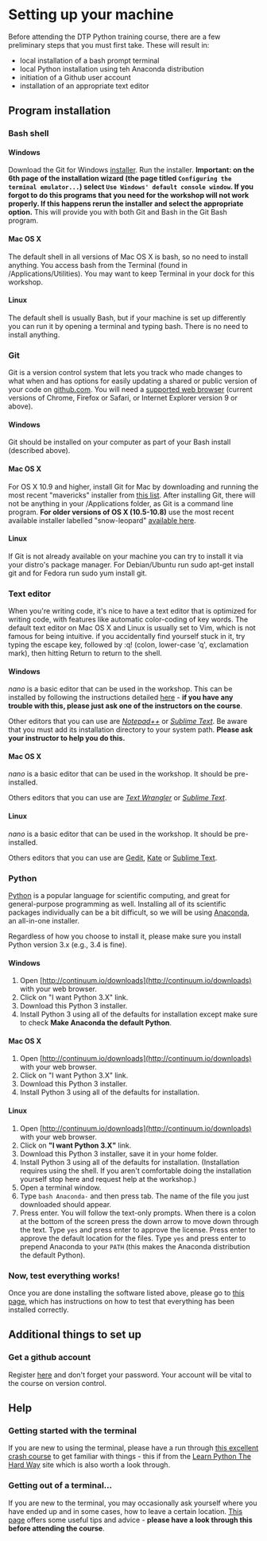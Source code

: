 ---
---

# Setting up your machine

Before attending the DTP Python training course, there are a few preliminary steps that you must first take. These will result in:

* local installation of a bash prompt terminal
* local Python installation using teh Anaconda distribution
* initiation of a Github user account
* installation of an appropriate text editor 

## Program installation

### Bash shell

#### Windows

Download the Git for Windows [installer](https://git-for-windows.github.io/). Run the installer. **Important: on the 6th page of the installation wizard (the page titled `Configuring the terminal emulator...`) select `Use Windows' default console window`. If you forgot to do this programs that you need for the workshop will not work properly. If this happens rerun the installer and select the appropriate option.** This will provide you with both Git and Bash in the Git Bash program.

#### Mac OS X

The default shell in all versions of Mac OS X is bash, so no need to install anything. You access bash from the Terminal (found in /Applications/Utilities). You may want to keep Terminal in your dock for this workshop.

#### Linux

The default shell is usually Bash, but if your machine is set up differently you can run it by opening a terminal and typing bash. There is no need to install anything.

### Git

Git is a version control system that lets you track who made changes to what when and has options for easily updating a shared or public version of your code on [github.com](https://github.com/). You will need a [supported web browser](https://help.github.com/articles/supported-browsers/) (current versions of Chrome, Firefox or Safari, or Internet Explorer version 9 or above).

#### Windows

Git should be installed on your computer as part of your Bash install (described above).

#### Mac OS X

For OS X 10.9 and higher, install Git for Mac by downloading and running the most recent "mavericks" installer from [this list](http://sourceforge.net/projects/git-osx-installer/files/). After installing Git, there will not be anything in your /Applications folder, as Git is a command line program. **For older versions of OS X (10.5-10.8)** use the most recent available installer labelled "snow-leopard" [available here](http://sourceforge.net/projects/git-osx-installer/files/).

#### Linux

If Git is not already available on your machine you can try to install it via your distro's package manager. For Debian/Ubuntu run sudo apt-get install git and for Fedora run sudo yum install git.

### Text editor

When you're writing code, it's nice to have a text editor that is optimized for writing code, with features like automatic color-coding of key words. The default text editor on Mac OS X and Linux is usually set to Vim, which is not famous for being intuitive. if you accidentally find yourself stuck in it, try typing the escape key, followed by :q! (colon, lower-case 'q', exclamation mark), then hitting Return to return to the shell.

#### Windows

*nano* is a basic editor that can be used in the workshop. This can be installed by following the instructions detailed [here](http://gosukiwi-blog.tumblr.com/post/44781816410/using-nano-from-git-on-windows) - **if you have any trouble with this, please just ask one of the instructors on the course**.

Other editors that you can use are [*Notepad++*](http://notepad-plus-plus.org/) or [*Sublime Text*](http://www.sublimetext.com/). Be aware that you must add its installation directory to your system path. **Please ask your instructor to help you do this.**

#### Mac OS X

*nano* is a basic editor that can be used in the workshop. It should be pre-installed.

Others editors that you can use are [*Text Wrangler*](http://www.barebones.com/products/textwrangler/) or [*Sublime Text*](http://www.sublimetext.com/).

#### Linux

*nano* is a basic editor that can be used in the workshop. It should be pre-installed.

Others editors that you can use are [Gedit](https://wiki.gnome.org/Apps/Gedit), [Kate](http://kate-editor.org/) or [Sublime Text](http://www.sublimetext.com/).


### Python

[Python](http://python.org/) is a popular language for scientific computing, and great for general-purpose programming as well. Installing all of its scientific packages individually can be a bit difficult, so we will be using [Anaconda](https://store.continuum.io/cshop/anaconda/), an all-in-one installer.

Regardless of how you choose to install it, please make sure you install Python version 3.x (e.g., 3.4 is fine).

#### Windows

1. Open [http://continuum.io/downloads](http://continuum.io/downloads) with your web browser.
2. Click on "I want Python 3.X" link.
3. Download this Python 3 installer.
4. Install Python 3 using all of the defaults for installation except make sure to check **Make Anaconda the default Python**.

#### Mac OS X

1. Open [http://continuum.io/downloads](http://continuum.io/downloads) with your web browser.
2. Click on "I want Python 3.X" link.
3. Download this Python 3 installer.
4. Install Python 3 using all of the defaults for installation.

#### Linux

1. Open [http://continuum.io/downloads](http://continuum.io/downloads) with your web browser.
2. Click on **"I want Python 3.X"** link.
3. Download this Python 3 installer, save it in your home folder.
4. Install Python 3 using all of the defaults for installation. (Installation requires using the shell. If you aren't comfortable doing the installation yourself stop here and request help at the workshop.)
5. Open a terminal window.
6. Type `bash Anaconda-` and then press tab. The name of the file you just downloaded should appear.
7. Press enter. You will follow the text-only prompts. When there is a colon at the bottom of the screen press the down arrow to move down through the text. Type `yes` and press enter to approve the license. Press enter to approve the default location for the files. Type `yes` and press enter to prepend Anaconda to your `PATH` (this makes the Anaconda distribution the default Python).

### Now, test everything works!

Once you are done installing the software listed above, please go to [this page](../../Setup_check/setup_check), which has instructions on how to test that everything has been installed correctly.

## Additional things to set up

### Get a github account

Register [here](https://github.com/) and don't forget your password. Your account will be vital to the course on version control.

## Help

### Getting started with the terminal

If you are new to using the terminal, please have a run through [this excellent crash course](http://learnpythonthehardway.org/book/appendixa.html) to get familiar with things - this if from the [Learn Python The Hard Way](http://learnpythonthehardway.org/) site which is also worth a look through.

### Getting out of a terminal...

If you are new to the terminal, you may occasionally ask yourself where you have ended up and in some cases, how to leave a certain location. [This page](http://hpcarcher.github.io/2015-04-16-imperial/novice/ref/05-prompts-exits.html) offers some useful tips and advice - **please have a look through this before attending the course**.

